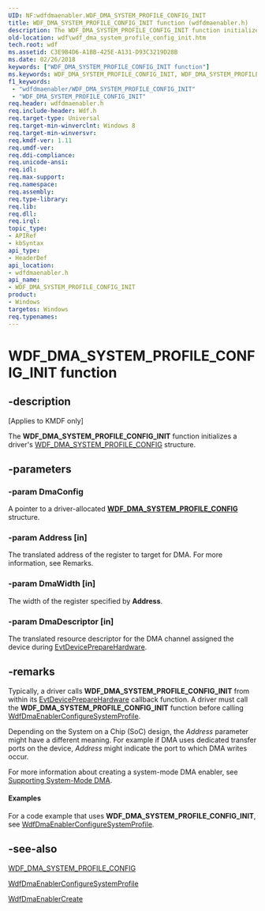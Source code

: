 ```yaml
---
UID: NF:wdfdmaenabler.WDF_DMA_SYSTEM_PROFILE_CONFIG_INIT
title: WDF_DMA_SYSTEM_PROFILE_CONFIG_INIT function (wdfdmaenabler.h)
description: The WDF_DMA_SYSTEM_PROFILE_CONFIG_INIT function initializes a driver's WDF_DMA_SYSTEM_PROFILE_CONFIG structure.
old-location: wdf\wdf_dma_system_profile_config_init.htm
tech.root: wdf
ms.assetid: C3E9B4D6-A1BB-425E-A131-D93C3219D28B
ms.date: 02/26/2018
keywords: ["WDF_DMA_SYSTEM_PROFILE_CONFIG_INIT function"]
ms.keywords: WDF_DMA_SYSTEM_PROFILE_CONFIG_INIT, WDF_DMA_SYSTEM_PROFILE_CONFIG_INIT function, kmdf.wdf_dma_system_profile_config_init, wdf.wdf_dma_system_profile_config_init, wdfdmaenabler/WDF_DMA_SYSTEM_PROFILE_CONFIG_INIT
f1_keywords:
 - "wdfdmaenabler/WDF_DMA_SYSTEM_PROFILE_CONFIG_INIT"
 - "WDF_DMA_SYSTEM_PROFILE_CONFIG_INIT"
req.header: wdfdmaenabler.h
req.include-header: Wdf.h
req.target-type: Universal
req.target-min-winverclnt: Windows 8
req.target-min-winversvr: 
req.kmdf-ver: 1.11
req.umdf-ver: 
req.ddi-compliance: 
req.unicode-ansi: 
req.idl: 
req.max-support: 
req.namespace: 
req.assembly: 
req.type-library: 
req.lib: 
req.dll: 
req.irql: 
topic_type:
- APIRef
- kbSyntax
api_type:
- HeaderDef
api_location:
- wdfdmaenabler.h
api_name:
- WDF_DMA_SYSTEM_PROFILE_CONFIG_INIT
product:
- Windows
targetos: Windows
req.typenames: 
---
```


# WDF_DMA_SYSTEM_PROFILE_CONFIG_INIT function


## -description


<p class="CCE_Message">[Applies to KMDF only]</p>

The <b>WDF_DMA_SYSTEM_PROFILE_CONFIG_INIT</b> function initializes a driver's <a href="https://docs.microsoft.com/windows-hardware/drivers/ddi/wdfdmaenabler/ns-wdfdmaenabler-_wdf_dma_system_profile_config">WDF_DMA_SYSTEM_PROFILE_CONFIG</a> structure.


## -parameters




### -param DmaConfig

<p>A pointer to a driver-allocated <a href="https://docs.microsoft.com/windows-hardware/drivers/ddi/wdfdmaenabler/ns-wdfdmaenabler-_wdf_dma_system_profile_config"><b>WDF_DMA_SYSTEM_PROFILE_CONFIG</b></a> structure.</p>


### -param Address [in]

The translated address of the register to target for DMA. For more information, see Remarks.


### -param DmaWidth [in]

The width of the register specified by <b>Address</b>.


### -param DmaDescriptor [in]

The translated resource descriptor for the DMA channel assigned 
      the device during <a href="https://docs.microsoft.com/windows-hardware/drivers/ddi/wdfdevice/nc-wdfdevice-evt_wdf_device_prepare_hardware">EvtDevicePrepareHardware</a>.


## -remarks



Typically, a driver calls <b>WDF_DMA_SYSTEM_PROFILE_CONFIG_INIT</b> from within its <a href="https://docs.microsoft.com/windows-hardware/drivers/ddi/wdfdevice/nc-wdfdevice-evt_wdf_device_prepare_hardware">EvtDevicePrepareHardware</a> callback function. A driver must call the <b>WDF_DMA_SYSTEM_PROFILE_CONFIG_INIT</b> function before calling <a href="https://docs.microsoft.com/windows-hardware/drivers/ddi/wdfdmaenabler/nf-wdfdmaenabler-wdfdmaenablerconfiguresystemprofile">WdfDmaEnablerConfigureSystemProfile</a>.

Depending on the System on a Chip (SoC) design, the <i>Address</i> parameter might have a different meaning. For example if DMA uses dedicated transfer ports on the device, <i>Address</i> might indicate the port to which DMA writes occur.

 For more information about creating a system-mode DMA enabler, see <a href="https://docs.microsoft.com/windows-hardware/drivers/wdf/supporting-system-mode-dma">Supporting System-Mode DMA</a>.


#### Examples

For a code example that uses <b>WDF_DMA_SYSTEM_PROFILE_CONFIG_INIT</b>, see <a href="https://docs.microsoft.com/windows-hardware/drivers/ddi/wdfdmaenabler/nf-wdfdmaenabler-wdfdmaenablerconfiguresystemprofile">WdfDmaEnablerConfigureSystemProfile</a>.

<div class="code"></div>



## -see-also




<a href="https://docs.microsoft.com/windows-hardware/drivers/ddi/wdfdmaenabler/ns-wdfdmaenabler-_wdf_dma_system_profile_config">WDF_DMA_SYSTEM_PROFILE_CONFIG</a>



<a href="https://docs.microsoft.com/windows-hardware/drivers/ddi/wdfdmaenabler/nf-wdfdmaenabler-wdfdmaenablerconfiguresystemprofile">WdfDmaEnablerConfigureSystemProfile</a>



<a href="https://docs.microsoft.com/windows-hardware/drivers/ddi/wdfdmaenabler/nf-wdfdmaenabler-wdfdmaenablercreate">WdfDmaEnablerCreate</a>
 

 

